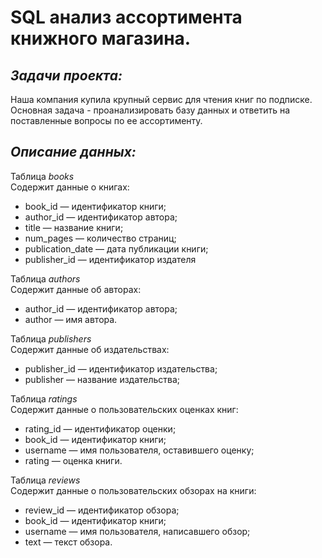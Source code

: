 # SQL анализ ассортимента книжного магазина.

## ***Задачи проекта:*** 

Наша компания купила крупный сервис для чтения книг по подписке.   
Основная задача - проанализировать базу данных и ответить на поставленные вопросы по ее ассортименту.

## ***Описание данных:***

Таблица *books*   
Содержит данные о книгах:   
* book_id — идентификатор книги;
* author_id — идентификатор автора;
* title — название книги;
* num_pages — количество страниц;
* publication_date — дата публикации книги;
* publisher_id — идентификатор издателя

Таблица *authors*   
Содержит данные об авторах:
* author_id — идентификатор автора;
* author — имя автора.

Таблица *publishers*   
Содержит данные об издательствах:
* publisher_id — идентификатор издательства;
* publisher — название издательства;

Таблица *ratings*   
Содержит данные о пользовательских оценках книг:
* rating_id — идентификатор оценки;
* book_id — идентификатор книги;
* username — имя пользователя, оставившего оценку;
* rating — оценка книги.

Таблица *reviews*   
Содержит данные о пользовательских обзорах на книги:
* review_id — идентификатор обзора;
* book_id — идентификатор книги;
* username — имя пользователя, написавшего обзор;
* text — текст обзора.
